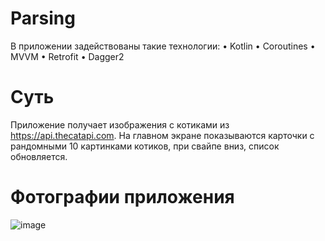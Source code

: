 # Parsing
В приложении задействованы такие технологии:
 • Kotlin
 • Coroutines
 • MVVM
 • Retrofit
 • Dagger2
 
# Суть
Приложение получает изображения с котиками из https://api.thecatapi.com.
На главном экране показываются карточки с рандомными 10 картинками котиков, при свайпе вниз, список обновляется.

# Фотографии приложения
 
 ![image](https://github.com/kirlozavr/Parsing/assets/114796369/279c43f3-a6af-4412-a94c-fce6c1087bba)
